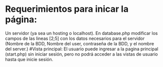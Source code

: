 # Requerimientos para inicar la página:
Un servidor (ya sea un hosting o localhost). En database.php modificar los campos de las lineas [2;5] con los datos necesarios para el servidor (Nombre de la BDD, Nombre del user, contraseña de la BDD, y el nombre del server.)
#Vista principal:
El usuario puede ingresar a la pagina principal (start.php) sin iniciar sesión, pero no podrá acceder a las vistas de usuario hasta que inicie sesión.
